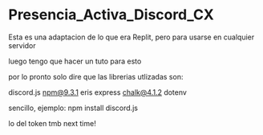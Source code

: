 # Presencia_Activa_Discord_CX
Esta es una adaptacion de lo que era Replit, pero para usarse en cualquier servidor

luego tengo que hacer un tuto para esto

por lo pronto solo dire que las librerias utlizadas son:

discord.js 
npm@9.3.1 
eris 
express 
chalk@4.1.2
dotenv

sencillo, ejemplo: npm install discord.js

lo del token tmb next time!
